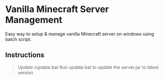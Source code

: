 # Vanilla Minecraft Server Management
Easy way to setup &amp; manage vanilla Minecraft server on windows using batch script.

## Instructions
> Update /update.bat
Run update.bat to update the server.jar to latest version
